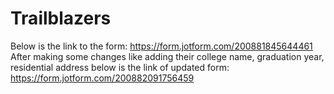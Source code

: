 # Trailblazers
Below is the link to the form:
https://form.jotform.com/200881845644461
After making some changes like adding their college name, graduation year, residential address below is the link of updated form:
https://form.jotform.com/200882091756459
